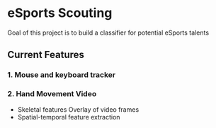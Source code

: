 # eSports Scouting

Goal of this project is to build a classifier for potential eSports talents

## Current Features

### 1. Mouse and keyboard tracker

### 2. Hand Movement Video 
- Skeletal features Overlay of video frames
- Spatial-temporal feature extraction
